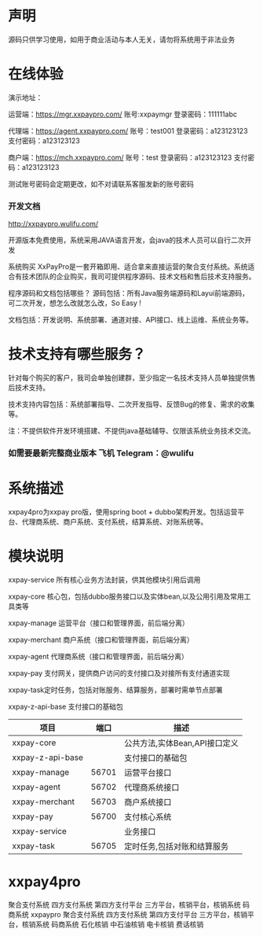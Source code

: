 # 声明
源码只供学习使用，如用于商业活动与本人无关，请勿将系统用于非法业务

# 在线体验
演示地址：

运营端：https://mgr.xxpaypro.com/ 账号:xxpaymgr 登录密码：111111abc 

代理端：https://agent.xxpaypro.com/ 账号：test001 登录密码：a123123123 支付密码：a123123123

商户端：https://mch.xxpaypro.com/ 账号：test 登录密码：a123123123 支付密码：a123123123

测试账号密码会定期更改，如不对请联系客服发新的账号密码

### 开发文档
http://xxpaypro.wulifu.com/

开源版本免费使用，系统采用JAVA语言开发，会java的技术人员可以自行二次开发

系统购买
XxPayPro是一套开箱即用、适合拿来直接运营的聚合支付系统。系统适合有技术团队的企业购买，我司可提供程序源码、技术文档和售后技术支持服务。

程序源码和文档包括哪些？
源码包括：所有Java服务端源码和Layui前端源码，可二次开发，想怎么改就怎么改，So Easy !

文档包括：开发说明、系统部署、通道对接、API接口、线上运维、系统业务等。

# 技术支持有哪些服务？
针对每个购买的客户，我司会单独创建群，至少指定一名技术支持人员单独提供售后技术支持。

技术支持内容包括：系统部署指导、二次开发指导、反馈Bug的修复、需求的收集等。

注：不提供软件开发环境搭建、不提供java基础辅导、仅限该系统业务技术交流。



### 如需要最新完整商业版本   飞机 Telegram：@wulifu



# 系统描述
xxpay4pro为xxpay pro版，使用spring boot + dubbo架构开发。包括运营平台、代理商系统、商户系统、支付系统，结算系统、对账系统等。

# 模块说明
xxpay-service 所有核心业务方法封装，供其他模块引用后调用

xxpay-core 核心包，包括dubbo服务接口以及实体bean,以及公用引用及常用工具类等

xxpay-manage 运营平台（接口和管理界面，前后端分离）

xxpay-merchant 商户系统（接口和管理界面，前后端分离）

xxpay-agent 代理商系统（接口和管理界面，前后端分离）

xxpay-pay 支付网关，提供商户访问的支付接口及对接所有支付通道实现

xxpay-task定时任务，包括对账服务、结算服务，部署时需单节点部署

xxpay-z-api-base 支付接口的基础包

<table>
<thead>
<tr>
<th>项目</th>
<th>端口</th>
<th>描述</th>
</tr>
</thead>
<tbody><tr>
<td>xxpay-core</td>
<td></td>
<td>公共方法,实体Bean,API接口定义</td>
</tr>
<tr>
<td>xxpay-z-api-base</td>
<td></td>
<td>支付接口的基础包</td>
</tr>
<tr>
<td>xxpay-manage</td>
<td>56701</td>
<td>运营平台接口</td>
</tr>
<tr>
<td>xxpay-agent</td>
<td>56702</td>
<td>代理商系统接口</td>
</tr>
<tr>
<td>xxpay-merchant</td>
<td>56703</td>
<td>商户系统接口</td>
</tr>
<tr>
<td>xxpay-pay</td>
<td>56700</td>
<td>支付核心系统</td>
</tr>
<tr>
<td>xxpay-service</td>
<td></td>
<td>业务接口</td>
</tr>
<tr>
<td>xxpay-task</td>
<td>56705</td>
<td>定时任务,包括对账和结算服务</td>
</tr>
</tbody></table>


# xxpay4pro
聚合支付系统
四方支付系统
第四方支付平台
三方平台，核销平台，核销系统
码商系统
xxpaypro 聚合支付系统 四方支付系统 第四方支付平台 三方平台，核销平台，核销系统 码商系统 石化核销 中石油核销 电卡核销 费话核销
